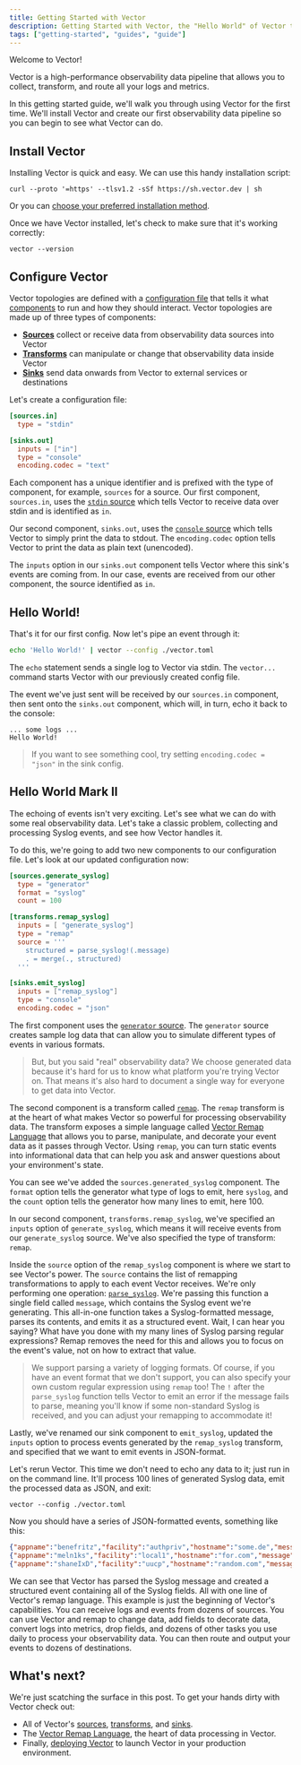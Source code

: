 ```yaml
---
title: Getting Started with Vector
description: Getting Started with Vector, the "Hello World" of Vector tutorials.
tags: ["getting-started", "guides", "guide"]
---
```


Welcome to Vector!

Vector is a high-performance observability data pipeline that allows you to collect, transform,
and route all your logs and metrics.

In this getting started guide, we'll walk you through using Vector for the first time. We'll install Vector
and create our first observability data pipeline so you can begin to see what Vector can do.

## Install Vector

Installing Vector is quick and easy. We can use this handy installation script:

```shell
curl --proto '=https' --tlsv1.2 -sSf https://sh.vector.dev | sh
```

Or you can [choose your preferred installation method][docs.installation].

Once we have Vector installed, let's check to make sure that it's working correctly:

```shell
vector --version
```

## Configure Vector

Vector topologies are defined with a [configuration file][docs.setup.configuration] that tells it what
[components][pages.components] to run and how they should interact. Vector topologies are made up of three
types of components:

* [**Sources**][docs.sources] collect or receive data from observability data sources into Vector
* [**Transforms**][docs.transforms] can manipulate or change that observability data inside Vector
* [**Sinks**][docs.sinks] send data onwards from Vector to external services or destinations

Let's create a configuration file:

```toml title="vector.toml"
[sources.in]
  type = "stdin"

[sinks.out]
  inputs = ["in"]
  type = "console"
  encoding.codec = "text"
```

Each component has a unique identifier and is prefixed with the type of component, for example, `sources` for a
source. Our first component, `sources.in`, uses the [`stdin` source][docs.sources.stdin] which tells Vector to receive
data over stdin and is identified as `in`.

Our second component, `sinks.out`, uses the [`console` source][docs.sinks.console] which tells Vector to simply print
the data to stdout. The `encoding.codec` option tells Vector to print the data as plain text (unencoded).

The `inputs` option in our `sinks.out` component tells Vector where this sink's events are
coming from. In our case, events are received from our other component, the source identified as `in`.

## Hello World!

That's it for our first config. Now let's pipe an event through it:

```bash
echo 'Hello World!' | vector --config ./vector.toml
```

The `echo` statement sends a single log to Vector via stdin. The `vector...` command starts Vector with our
previously created config file.

The event we've just sent will be received by our `sources.in` component, then sent onto the `sinks.out` component,
which will, in turn, echo it back to the console:

```text
... some logs ...
Hello World!
```

> If you want to see something cool, try setting `encoding.codec = "json"` in the sink config.

## Hello World Mark II

The echoing of events isn't very exciting. Let's see what we can do with some real observability data.
Let's take a classic problem, collecting and processing Syslog events, and see how Vector handles it.

To do this, we're going to add two new components to our configuration file. Let's look at our updated
configuration now:

```toml title="vector.toml"
[sources.generate_syslog]
  type = "generator"
  format = "syslog"
  count = 100

[transforms.remap_syslog]
  inputs = [ "generate_syslog"]
  type = "remap"
  source = '''
    structured = parse_syslog!(.message)
    . = merge(., structured)
  '''

[sinks.emit_syslog]
  inputs = ["remap_syslog"]
  type = "console"
  encoding.codec = "json"
```

The first component uses the [`generator` source][docs.sources.generator]. The `generator` source creates sample
log data that can allow you to simulate different types of events in various formats.

> But, but you said "real" observability data? We choose generated data because it's hard for us to know what
> platform you're trying Vector on. That means it's also hard to document a single way for everyone to get
> data into Vector.

The second component is a transform called [`remap`][docs.transforms.remap]. The `remap` transform is at the heart
of what makes Vector so powerful for processing observability data. The transform exposes
a simple language called [Vector Remap Language][docs.vrl] that allows you to parse, manipulate, and
decorate your event data as it passes through Vector. Using `remap`, you can turn static events into informational
data that can help you ask and answer questions about your environment's state.

You can see we've added the `sources.generated_syslog` component. The `format` option tells the generator what
type of logs to emit, here `syslog`, and the `count` option tells the generator how many lines to emit, here 100.

In our second component, `transforms.remap_syslog`, we've specified an `inputs` option of `generate_syslog`, which
means it will receive events from our `generate_syslog` source. We've also specified the type of transform: `remap`.

Inside the `source` option of the `remap_syslog` component is where we start to see Vector's power.
The `source` contains the list of remapping transformations to apply to each event Vector receives. We're only
performing one operation: [`parse_syslog`][docs.vrl.parse_syslog]. We're passing this function a single field called
`message`, which contains the Syslog event we're generating. This all-in-one function takes a Syslog-formatted
message, parses its contents, and emits it as a structured event. Wait, I can hear you saying? What have you
done with my many lines of Syslog parsing regular expressions? Remap removes the need for this and allows you
to focus on the event's value, not on how to extract that value.

> We support parsing a variety of logging formats. Of course, if you have an event format that we don't support,
> you can also specify your own custom regular expression using `remap` too! The `!` after the `parse_syslog` function
> tells Vector to emit an error if the message fails to parse, meaning you'll know if some non-standard Syslog is
> received, and you can adjust your remapping to accommodate it!

Lastly, we've renamed our sink component to `emit_syslog`, updated the `inputs` option to process events generated
by the `remap_syslog` transform, and specified that we want to emit events in JSON-format.

Let's rerun Vector. This time we don't need to echo any data to it; just run in on the command line. It'll process
100 lines of generated Syslog data, emit the processed data as JSON, and exit:

```shell
vector --config ./vector.toml
```

Now you should have a series of JSON-formatted events, something like this:

```json
{"appname":"benefritz","facility":"authpriv","hostname":"some.de","message":"We're gonna need a bigger boat","msgid":"ID191","procid":9473,"severity":"crit","timestamp":"2021-01-20T19:38:55.329Z"}
{"appname":"meln1ks","facility":"local1","hostname":"for.com","message":"Take a breath, let it go, walk away","msgid":"ID451","procid":484,"severity":"debug","timestamp":"2021-01-20T19:38:55.329Z"}
{"appname":"shaneIxD","facility":"uucp","hostname":"random.com","message":"A bug was encountered but not in Vector, which doesn't have bugs","msgid":"ID428","procid":3093,"severity":"alert","timestamp":"2021-01-20T19:38:55.329Z"}
```

We can see that Vector has parsed the Syslog message and created a structured event containing all of the Syslog
fields. All with one line of Vector's remap language. This example is just the beginning of Vector's capabilities.
You can receive logs and events from dozens of sources. You can use Vector and remap to change data, add fields
to decorate data, convert logs into metrics, drop fields, and dozens of other tasks you use daily to process your
observability data. You can then route and output your events to dozens of destinations.

## What's next?

We're just scatching the surface in this post. To get your hands dirty with Vector
check out:

* All of Vector's [sources][docs.sources], [transforms][docs.transforms], and [sinks][docs.sinks].
* The [Vector Remap Language][docs.vrl], the heart of data processing in Vector.
* Finally, [deploying Vector][docs.deployment] to launch Vector in your production environment.

[docs.deployment]: /docs/setup/deployment/
[docs.installation]: /docs/setup/installation/
[docs.setup.configuration]: /docs/setup/configuration/
[docs.sinks]: /docs/reference/configuration/sinks/
[docs.sinks.console]: /docs/reference/configuration/sinks/console/
[docs.sources]: /docs/reference/configuration/sources/
[docs.sources.generator]: /docs/reference/configuration/sources/generator/
[docs.sources.stdin]: /docs/reference/configuration/sources/stdin/
[docs.transforms.remap]: /docs/reference/configuration/transforms/remap/
[docs.transforms]: /docs/reference/configuration/transforms/
[docs.vrl]: /docs/reference/vrl/
[docs.vrl.parse_syslog]: /docs/reference/vrl/functions/#parse_syslog
[pages.components]: /components/
